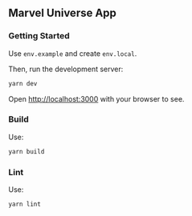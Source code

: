 ## Marvel Universe App

### Getting Started

Use `env.example` and create `env.local`.

Then, run the development server:

```bash
yarn dev
```

Open [http://localhost:3000](http://localhost:3000) with your browser to see.

### Build

Use:

```bash
yarn build
```

### Lint

Use:

```bash
yarn lint
```
